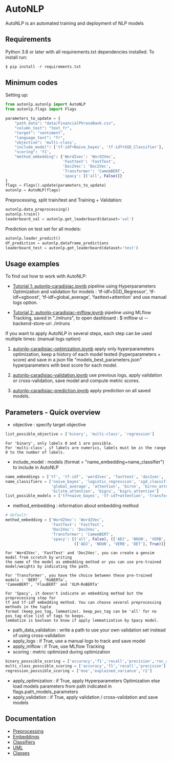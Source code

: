 # AutoNLP

AutoNLP is an automated training and deployment of NLP models

## Requirements

Python 3.8 or later with all requirements.txt dependencies installed. To install run:
```python
$ pip install -r requirements.txt
```

## Minimum codes

Setting up:

```python
from autonlp.autonlp import AutoNLP
from autonlp.flags import Flags

parameters_to_update = {
    "path_data": "data/FinancialPhraseBank.csv",
    "column_text": "text_fr",
    "target": "sentiment",
    "language_text": "fr",
    "objective": 'multi-class',
    "include_model": ['tf-idf+Naive_bayes', 'tf-idf+SGD_Classifier'],
    "scoring": 'f1',
    "method_embedding": {'Word2vec': 'Word2Vec',
                         'Fasttext': 'FastText',
                         'Doc2Vec': 'Doc2Vec',
                         'Transformer': 'CamemBERT',
                         'spacy': [('all', False)]}
}
flags = Flags().update(parameters_to_update)
autonlp = AutoNLP(flags)
```
Preprocessing, split train/test and Training + Validation:
```python
autonlp.data_preprocessing()
autonlp.train()
leaderboard_val = autonlp.get_leaderboard(dataset='val')
```
Prediction on test set for all models:
```python
autonlp.leader_predict()
df_prediction = autonlp.dataframe_predictions
leaderboard_test = autonlp.get_leaderboard(dataset='test')
```

## Usage examples

To find out how to work with AutoNLP:

- [Tutorial 1: autonlp-caradisiac.ipynb](notebooks/autonlp-caradisiac.ipynb) pipeline using Hyperparameters
  Optimization and validation for models : 'tf-idf+SGD_Regressor', 'tf-idf+xgboost', 'tf-idf+global_average',
  'fasttext+attention' and use manual logs option.
  
- [Tutorial 2: autonlp-caradisiac-mlflow.ipynb](notebooks/autonlp-caradisiac-mlflow.ipynb) pipeline using MLflow Tracking,
  saved in "./mlruns", to open dashboard : $ mlflow ui --backend-store-uri ./mlruns

If you want to apply AutoNLP in several steps, each step can be used multiple times: (manual logs option)

1. [autonlp-caradisiac-optimization.ipynb](notebooks/autonlp-caradisiac-optimization.ipynb) apply only hyperparameters
   optimization, keep a history of each model tested (hyperparameters + score) and save in a json file
   "models_best_parameters.json" hyperparameters with best score for each model.
   
2. [autonlp-caradisiac-validation.ipynb](notebooks/autonlp-caradisiac-validation.ipynb) use previous logs,
   apply validation or cross-validation, save model and compute metric scores.
   
3. [autonlp-caradisiac-prediction.ipynb](notebooks/autonlp-caradisiac-prediction.ipynb) apply prediction on all saved models.

## Parameters - Quick overview

- objective : specify target objective
```python
list_possible_objective = ['binary', 'multi-class', 'regression']
```
    For 'binary', only labels 0 and 1 are possible.
    For 'multi-class', if labels are numerics, labels must be in the range 0 to the number of labels.
- include_model : models (format = "name_embedding+name_classifier") to include in AutoNLP
```python
name_embeddings = ['tf', 'tf-idf', 'word2vec', 'fasttext', 'doc2vec', 'transformer']
name_classifiers = ['naive_bayes', 'logistic_regression', 'sgd_classifier', 'sgd_regressor', 'xgboost',
                    'global_average', 'attention', 'birnn', 'birnn_attention', 'bilstm',
                    'bilstm_attention', 'bigru', 'bigru_attention']
list_possible_models = ['tf+naive_bayes', 'tf-idf+attention', 'transformer+global_average']
```
- method_embedding : information about embedding method
```python
# default:
method_embedding = {'Word2Vec': 'Word2Vec',
                    'FastText': 'FastText',
                    'Doc2Vec': 'Doc2Vec',
                    'Transformer': 'CamemBERT',
                    'spacy': [('all', False), (['ADJ', 'NOUN', 'VERB', 'DET'], False),
                              (['ADJ', 'NOUN', 'VERB', 'DET'], True)]}
```
    For 'Word2Vec', 'FastText' and 'Doc2Vec', you can create a gensim model from scratch by writing
    the name of the model as embedding method or you can use pre-trained model/weights by indicating the path.
    
    For 'Transformer', you have the choice between these pre-trained models : 'BERT', 'RoBERTa',
    'CamemBERT', 'FlauBERT' and 'XLM-RoBERTa'
    
    For 'Spacy', it doesn't indicate an embedding method but the preprocessing step for
    tf and tf-idf embedding method. You can choose several preprocessing methods in the tuple
    format (keep_pos_tag, lemmatize). keep_pos_tag can be 'all' for no pos_tag else list of tags to keeps.
    lemmatize is boolean to know if apply lemmatization by Spacy model.

- path_data_validation : write a path to use your own validation set instead of using cross-validation
- apply_logs : if True, use a manual logs to track and save model
- apply_mlflow : if True, use MLflow Tracking
- scoring : metric optimized during optimization
```python
binary_posssible_scoring = ['accuracy','f1','recall','precision','roc_auc']
multi_class_posssible_scoring = ['accuracy','f1','recall','precision']
regression_posssible_scoring = ['mse','explained_variance','r2']
```
- apply_optimization : if True, apply Hyperparameters Optimization else load models parameters from path
indicated in flags.path_models_parameters
- apply_validation : if True, apply validation / cross-validation and save models

## Documentation

- [Preprocessing](autonlp/features/README.md)
- [Embeddings](autonlp/features/embeddings/README.md)
- [Classifiers](autonlp/models/classifier_nlp/README.md)
- [UML](AutoNLP%20UML.png)
- [Classes](autonlp/README.md)